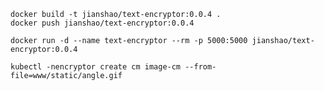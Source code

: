 
~~~ shell
docker build -t jianshao/text-encryptor:0.0.4 .
docker push jianshao/text-encryptor:0.0.4
~~~

~~~ shell
docker run -d --name text-encryptor --rm -p 5000:5000 jianshao/text-encryptor:0.0.4
~~~

~~~ shell
kubectl -nencryptor create cm image-cm --from-file=www/static/angle.gif
~~~
